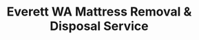---
layout: location.njk
title: Everett WA Mattress Removal & Disposal Service
description: Professional mattress removal in Everett, WA. Next-day pickup  Serving Boeing employees, Naval Station Everett, and aerospace families.
permalink: /mattress-removal/washington/seattle/everett/
city: Everett
state: Washington
stateSlug: washington
parentMetro: Seattle
tier: 2
coordinates:
  lat: 47.9790
  lng: -122.2021
pricing:
  startingPrice: 125
  single: 125
  queen: 155
  king: 180
  boxSpring: 30
neighborhoods:
  - name: Bayside Downtown
    zipCodes: ["98201", "98207"]
  - name: Boulevard Bluffs
    zipCodes: ["98203", "98208"]
  - name: Silver Lake
    zipCodes: ["98208", "98203"]
  - name: Naval Station Area
    zipCodes: ["98207", "98201"]
  - name: Boeing Plant Area
    zipCodes: ["98204", "98208"]
  - name: Port Gardner
    zipCodes: ["98201", "98207"]
  - name: Mukilteo Boulevard
    zipCodes: ["98203", "98275"]
  - name: Jetty Island Access
    zipCodes: ["98201", "98207"]
  - name: Everett Community College
    zipCodes: ["98201", "98208"]
  - name: Historic Riverside
    zipCodes: ["98201", "98203"]
  - name: Mill District
    zipCodes: ["98201", "98208"]
  - name: Delta Neighborhoods
    zipCodes: ["98208", "98204"]
  - name: Lowell Area
    zipCodes: ["98203", "98208"]
zipCodes: ["98201", "98203", "98204", "98207", "98208", "98275"]
recyclingPartners:
  - Waste Management Inc
  - Rubatino Refuse Removal
  - Snohomish County facilities
localRegulations: Everett residents receive waste collection through two main providers - Waste Management Inc serves south Everett areas including Silver Lake and areas south of 112th Street SE, while Rubatino Refuse Removal serves other Everett areas. The city is divided geographically between these haulers for both residential and commercial services.
nearbyCities:
  - name: Auburn
    slug: auburn
    distance: 45
    isSuburb: true
  - name: Bellevue
    slug: bellevue
    distance: 35
    isSuburb: true
  - name: Bothell
    slug: bothell
    distance: 15
    isSuburb: true
  - name: Burien
    slug: burien
    distance: 40
    isSuburb: true
  - name: Edmonds
    slug: edmonds
    distance: 12
    isSuburb: true
reviews:
  count: 267
  featured:
    - text: "Boeing shift change meant I needed pickup at 6am before work. These guys actually showed up early and had it done before my carpool arrived. Perfect for us aerospace workers with weird schedules."
      author: "Mike T."
      neighborhood: "Boeing Plant Area"
    - text: "Navy housing inspection coming up and our guest mattress had seen better days. Called Sunday, they came Monday morning. Base housing office was impressed with how professional the whole thing was."
      author: "Chief Martinez"
      neighborhood: "Naval Station Area"
    - text: "Moved to Silver Lake and the previous owners left this ancient mattress in the basement. Smelled like the Snohomish River at low tide. These folks got it out without complaint."
      author: "Ashley K."
      neighborhood: "Silver Lake"
faqs:
  - question: "How quickly can you pick up mattresses in Everett?"
    answer: "We offer next-day service throughout Everett neighborhoods. Our team schedules around Boeing shift changes, Naval Station requirements, and aerospace industry relocations for convenient pickup times."
  - question: "Do you serve both Boeing employees and Naval Station personnel?"
    answer: "Absolutely! We regularly serve Boeing aerospace workers, Naval Station Everett personnel, and all Everett residents. We understand shift schedules, base housing requirements, and aerospace industry relocations."
  - question: "What's included in your Everett mattress removal pricing?"
    answer: "Our $125-$180 pricing includes pickup from any location in your home, professional removal, and proper disposal through approved Snohomish County facilities. Stairs are $10/flight additional."
  - question: "Can you work around Boeing shift schedules and naval deployments?"
    answer: "Yes, we understand Everett's aerospace and military schedules. We offer early morning, evening, and flexible appointments to accommodate Boeing workers' rotating shifts and naval personnel deployment timelines."
  - question: "Are you licensed to operate in Snohomish County?"
    answer: "Yes, we're fully licensed and insured to provide waste removal services throughout Snohomish County, including Everett, with all required commercial hauler registration and compliance documentation."
  - question: "How do you handle Everett's dual waste management provider system?"
    answer: "We coordinate with both Waste Management Inc and Rubatino Refuse Removal service areas, ensuring proper disposal regardless of which provider serves your specific Everett neighborhood location."
  - question: "Do you serve aerospace contractor housing and military families?"
    answer: "Absolutely! We regularly serve Boeing contractor housing, Naval Station family quarters, and aerospace industry employee communities throughout Everett's diverse residential areas."
  - question: "Can you navigate Boeing plant area access and naval base protocols?"
    answer: "Our team is experienced with industrial area logistics and base housing requirements. We coordinate with security protocols and access procedures for both Boeing plant vicinity and Naval Station area pickups."
schema:
  "@context": "https://schema.org"
  "@type": "LocalBusiness"
  "name": "A Bedder World Everett"
  "image": "https://abedderworld.com/images/mattress-removal-everett.jpg"
  "description": "Professional mattress removal and disposal service in Everett, WA. Licensed, insured, and compliant with Snohomish County regulations."
  "address":
    "@type": "PostalAddress"
    "addressLocality": "Everett"
    "addressRegion": "WA"
    "postalCode": "98201"
    "addressCountry": "US"
  "geo":
    "@type": "GeoCoordinates"
    "latitude": 47.9790
    "longitude": -122.2021
  "telephone": "+17202636094"
  "priceRange": "$125-$180"
  "areaServed":
    "@type": "GeoCircle"
    "name": "Everett Washington"
    "geoRadius": 18000
  "aggregateRating":
    "@type": "AggregateRating"
    "ratingValue": 4.9
    "reviewCount": 267
  "serviceType": ["Mattress Removal", "Bed Disposal", "Furniture Removal"]
pageContent:
  heroDescription: "Professional mattress removal serving Everett's diverse community. With over 1 million mattresses recycled nationwide, we provide expert service for families, professionals, students, and all Pacific Northwest residents."
  aboutService: |
    <p>Everett's position as Snohomish County's largest city brings together a diverse community of over 111,000 residents, from families enjoying waterfront living to students at Everett Community College, retail workers, healthcare professionals, and yes, aerospace employees at the world's largest aircraft manufacturing facility. Serving this varied community requires understanding different schedules, housing types, and the unique character of neighborhoods from historic Bayside to family-friendly Silver Lake.</p>

    <p>Our service addresses Everett's community diversity - while Boeing provides significant local employment, the city thrives with educational institutions, healthcare systems, retail centers, and the bustling Port of Everett. Whether you're a family moving to Boulevard Bluffs, a student transitioning housing, a retiree downsizing, or managing rental property turnover, we provide professional service that respects the varied lifestyles that make Everett a vibrant Pacific Northwest community.</p>

    <p>Residents throughout Everett rely on our next-day service for efficient mattress disposal. We accommodate different work schedules, coordinate with property managers, and ensure service delivery that honors both Everett's industrial heritage and its role as a welcoming community for families, students, and professionals from all walks of life.</p>
  serviceAreasIntro: "Our comprehensive Everett coverage spans from waterfront neighborhoods to college areas and family communities, serving the diverse residents who call Snohomish County's largest city home."
  regulationsCompliance: "Mattresses cannot be disposed of in regular household garbage in Everett and require special handling for proper disposal. Our team navigates Everett's dual waste provider system - coordinating with both Waste Management Inc and Rubatino Refuse Removal depending on your location - eliminating the hassle of figuring out which provider serves your area and ensuring your mattress meets all disposal requirements."
  environmentalImpact: |
    <p>Everett's environmentally conscious community benefits from advanced mattress recycling practices that support both industrial sustainability goals and personal environmental values. Snohomish County's waste management system processes materials through specialized recycling facilities, recovering steel springs, memory foam components, and textiles for industrial reuse applications.</p>

    <p>Working directly with county-approved facilities and both Waste Management Inc and Rubatino Refuse Removal, we ensure 85% of mattress materials avoid landfill disposal through established recycling networks. Our process provides all Everett residents convenient alternatives to coordinating with multiple waste providers across the city's divided service areas.</p>

    <p>For families, students, professionals, and all residents committed to environmental stewardship, our service provides measurable waste diversion that supports community sustainability goals. Each mattress processed represents approximately 65 pounds of material recovered through county-approved recycling channels rather than contributing to regional waste capacity concerns.</p>
  howItWorksScheduling: "Schedule pickup times that work with your lifestyle - whether you work traditional hours, shift schedules, or are managing student housing transitions. We offer flexible appointments including early morning, evening, and weekend slots."
  howItWorksService: "Our team arrives equipped for Everett's diverse housing landscape - from student apartments near the college to family homes in Silver Lake and waterfront properties in Boulevard Bluffs. We handle apartment building protocols, HOA requirements, and all residential access needs."
  howItWorksDisposal: "All mattresses are transported to Snohomish County approved facilities through coordination with both Waste Management Inc and Rubatino Refuse Removal service territories. We handle all documentation and ensure compliance with county environmental standards."
  sidebarStats:
    mattressesRemoved: "3100"
---